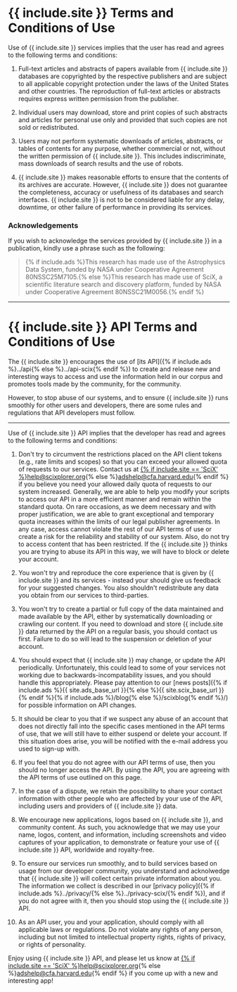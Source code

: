 # {{ include.site }} Terms and Conditions of Use

Use of {{ include.site }} services implies that the user has read and agrees to the following terms and conditions:

1. Full-text articles and abstracts of papers available from {{ include.site }} databases are copyrighted by the respective publishers and are subject to all applicable copyright protection under the laws of the United States and other countries. The reproduction of full-text articles or abstracts requires express written permission from the publisher.

2. Individual users may download, store and print copies of such abstracts and articles for personal use only and provided that such copies are not sold or redistributed.

3. Users may not perform systematic downloads of articles, abstracts, or tables of contents for any purpose, whether commercial or not, without the written permission of {{ include.site }}. This includes indiscriminate, mass downloads of search results and the use of robots.

4. {{ include.site }} makes reasonable efforts to ensure that the contents of its archives are accurate. However, {{ include.site }} does not guarantee the completeness, accuracy or usefulness of its databases and search interfaces. {{ include.site }} is not to be considered liable for any delay, downtime, or other failure of performance in providing its services.

### Acknowledgements

If you wish to acknowledge the services provided by {{ include.site }} in a publication, kindly use a phrase such as the following:

> {% if include.ads %}This research has made use of the Astrophysics Data System, funded by NASA under Cooperative Agreement 80NSSC25M7105.{% else %}This research has made use of SciX, a scientific literature search and discovery platform, funded by NASA under Cooperative Agreement 80NSSC21M0056.{% endif %}

<hr>

# {{ include.site }} API Terms and Conditions of Use

The {{ include.site }} encourages the use of [its API]({% if include.ads %}../api{% else %}../api-scix{% endif %}) to create and release new and interesting ways to access and use the information held in our corpus and promotes tools made by the community, for the community.

However, to stop abuse of our systems, and to ensure {{ include.site }} runs smoothly for other users and developers, there are some rules and regulations that API developers must follow.

<hr>

Use of {{ include.site }} API implies that the developer has read and agrees to the following terms and conditions:

  1. Don't try to circumvent the restrictions placed on the API client tokens (e.g., rate limits and scopes) so that you can exceed your allowed quota of requests to our services. Contact us at <a href="mailto:{% if include.site == 'SciX' %}help@scixplorer.org{% else %}adshelp@cfa.harvard.edu{% endif %}">{% if include.site == 'SciX' %}help@scixplorer.org{% else %}adshelp@cfa.harvard.edu{% endif %}</a> if you believe you need your allowed daily quota of requests to our system increased. Generally, we are able to help you modify your scripts to access our API in a more efficient manner and remain within the standard quota. On rare occasions, as we deem necessary and with proper justification, we are able to grant exceptional and temporary quota increases within the limits of our legal publisher agreements. In any case, access cannot violate the rest of our API terms of use or create a risk for the reliability and stability of our system. Also, do not try to access content that has been restricted. If the {{ include.site }} thinks you are trying to abuse its API in this way, we will have to block or delete your account.

  2. You won't try and reproduce the core experience that is given by {{ include.site }} and its services - instead your should give us feedback for your suggested changes. You also shouldn't redistribute any data you obtain from our services to third-parties.

  3. You won't try to create a partial or full copy of the data maintained and made available by the API, either by systematically downloading or crawling our content. If you need to download and store {{ include.site }} data returned by the API on a regular basis, you should contact us first.  Failure to do so will lead to the suspension or deletion of your account.

  4. You should expect that {{ include.site }} may change, or update the API periodically. Unfortunately, this could lead to some of your services not working due to backwards-incompatability issues, and you should handle this appropriately. Please pay attention to our [news posts]({% if include.ads %}{{ site.ads_base_url }}{% else %}{{ site.scix_base_url }}{% endif %}{% if include.ads %}/blog{% else %}/scixblog{% endif %}/) for possible information on API changes.

  5. It should be clear to you that if we suspect any abuse of an account that does not directly fall into the specific cases mentioned in the API terms of use, that we will still have to either suspend or delete your account. If this situation does arise, you will be notified with the e-mail address you used to sign-up with.

  6. If you feel that you do not agree with our API terms of use, then you should no longer access the API. By using the API, you are agreeing with the API terms of use outlined on this page.

  7. In the case of a dispute, we retain the possibility to share your contact information with other people who are affected by your use of the API, including users and providers of {{ include.site }} data.

  8. We encourage new applications, logos based on {{ include.site }}, and community content. As such, you acknowledge that we may use your name, logos, content, and information, including screenshots and video captures of your application, to demonstrate or feature your use of {{ include.site }} API, worldwide and royalty-free.

  9. To ensure our services run smoothly, and to build services based on usage from our developer community, you understand and acknolwedge that {{ include.site }} will collect certain private information about you. The information we collect is described in our [privacy policy]({% if include.ads %}../privacy/{% else %}../privacy-scix/{% endif %}), and if you do not agree with it, then you should stop using the {{ include.site }} API.

  10. As an API user, you and your application, should comply with all applicable laws or regulations. Do not violate any rights of any person, including but not limited to intellectual property rights, rights of privacy, or rights of personality.

Enjoy using {{ include.site }} API, and please let us know at <a href="mailto:{% if include.site == 'SciX' %}help@scixplorer.org{% else %}adshelp@cfa.harvard.edu{% endif %}">{% if include.site == 'SciX' %}help@scixplorer.org{% else %}adshelp@cfa.harvard.edu{% endif %}</a> if you come up with a new and interesting app!
